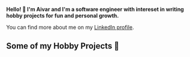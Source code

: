 **Hello! 👋 I'm Aivar and I'm a software engineer with intereset in writing hobby projects for fun and personal growth.**

You can find more about me on my [LinkedIn profile](https://bg.linkedin.com/in/aivar-aleksiev-088463214).

## Some of my Hobby Projects 👨‍
